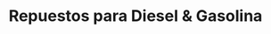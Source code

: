 ---
title: "Repuestos para Diesel & Gasolina"
url: /pereira/repuestos-para-diesel-und-gasolina/
shop: Autoteile
---